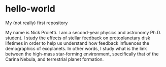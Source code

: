 # hello-world
My (not really) first repository

My name is Nick Proietti. I am a second-year physics and astronomy Ph.D. student. I study the effects of stellar feedback on protoplanetary disk lifetimes in order to help us understand how feedback influences the demographics of exoplanets. In other words, I study what is the link between the high-mass star-forming environment, specifically that of the Carina Nebula, and terrestrial planet formation.
